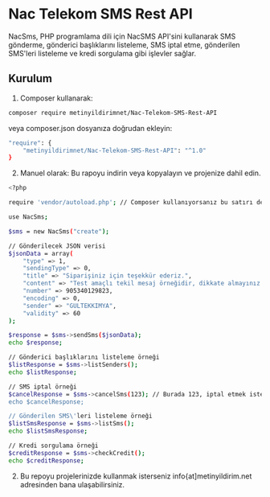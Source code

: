 # Nac Telekom SMS Rest API

NacSms, PHP programlama dili için NacSMS API'sini kullanarak SMS gönderme, gönderici başlıklarını listeleme, SMS iptal etme, gönderilen SMS'leri listeleme ve kredi sorgulama gibi işlevler sağlar.

## Kurulum

1. Composer kullanarak:

```bash
composer require metinyildirimnet/Nac-Telekom-SMS-Rest-API
````

veya composer.json dosyanıza doğrudan ekleyin:

```bash
"require": {
    "metinyildirimnet/Nac-Telekom-SMS-Rest-API": "^1.0"
}
```

2. Manuel olarak:
Bu rapoyu indirin veya kopyalayın ve projenize dahil edin.

```bash
<?php

require 'vendor/autoload.php'; // Composer kullanıyorsanız bu satırı değiştirin

use NacSms;

$sms = new NacSms("create");

// Gönderilecek JSON verisi
$jsonData = array(
    "type" => 1,
    "sendingType" => 0,
    "title" => "Siparişiniz için teşekkür ederiz.",
    "content" => "Test amaçlı tekil mesaj örneğidir, dikkate almayınız.",
    "number" => 905340129823,
    "encoding" => 0,
    "sender" => "GULTEKKIMYA",
    "validity" => 60
);

$response = $sms->sendSms($jsonData);
echo $response;

// Gönderici başlıklarını listeleme örneği
$listResponse = $sms->listSenders();
echo $listResponse;

// SMS iptal örneği
$cancelResponse = $sms->cancelSms(123); // Burada 123, iptal etmek istediğiniz SMS\'in ID'si olarak kabul edilmiştir.
echo $cancelResponse;

// Gönderilen SMS\'leri listeleme örneği
$listSmsResponse = $sms->listSms();
echo $listSmsResponse;

// Kredi sorgulama örneği
$creditResponse = $sms->checkCredit();
echo $creditResponse;

```

2. Bu repoyu projelerinizde kullanmak isterseniz info{at]metinyildirim.net adresinden bana ulaşabilirsiniz.
